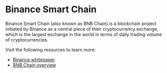 # Binance Smart Chain

Binance Smart Chain (also known as BNB Chain) is a blockchain project initiated by Binance as a central piece of their cryptocurrency exchange, which is the largest exchange in the world in terms of daily trading volume of cryptocurrencies.

Visit the following resources to learn more:

- [Binance whitepaper](https://www.exodus.com/assets/docs/binance-coin-whitepaper.pdf)
- [BNB Chain overview](https://www.binance.com/en/blog/all/bnb-chain-blockchain-for-exchanging-the-world-304219301536473088)
